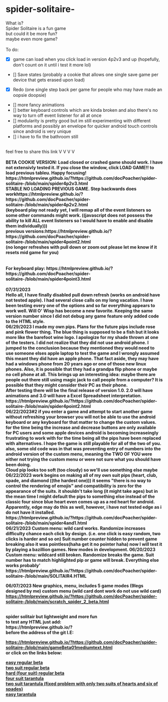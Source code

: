 # spider-solitaire-
What is?<br>
Spider Solitaire is a fun game<br>
but could it be more fun?<br>
maybe even more game?<br>
<br>
To do:  <br>
- [X] game can load when you click load in version 4p2v3 and up (hopefully, don't count on it until i test it more lol)<br>
- [] Save states (probably a cookie that allows one single save game per device that gets erased upon load)<br>
- [X] Redo (one single step back per game for people who may have made an oopsie doopsie)<br>
- [] more fancy animations<br>
- [] better keyboard controls which are kinda broken and also there's no way to turn off event listener for all at once<br>
- [] modularity is pretty good but im still experimenting with different platforms and possibly an envelope for quicker android touch controls since android is very unique<br>
- [] i have to fix the bathroom still<br>
<br>
feel free to share this link V V V V<br>
<br>
<STRONG>BETA COOKIE VERSION: Load closed or crashed game should work.  I have not extensivly tested it.  If you close the window, click LOAD GAME!! to load previous tableu.  Happy focusing!<br>
https://htmlpreview.github.io/?https://github.com/docPoacher/spider-solitaire-/blob/main/spider4p2v3.html  
<br>
<strong>STABLE NO LOADING PREVIOUS GAME.  Step backwards does work</strong>https://htmlpreview.github.io/?https://github.com/docPoacher/spider-solitaire-/blob/main/spider4p2v2.html
<br>
(keyboard play not ready yet, I will remap all of the event listeners so some other commands might work. ((javascript does not possess the ability to kill ALL event listeners so I would have to enable and disable them individually)))
<br>
<strong>previous versions:</strong>https://htmlpreview.github.io/?https://github.com/docPoacher/spider-solitaire-/blob/main/spider4point2.html
<br>
(no longer refreshes with pull down or zoom out please let me know if it resets mid game for you)<br>
<br>
<br>
For keyboard play: https://htmlpreview.github.io/?https://github.com/docPoacher/spider-solitaire-/blob/main/spider4point3.html
<br>
<br>
07/31/2023
<br>
Hello all, I have finally disabled pull down refresh (works on android have not tested apple).  I had several close calls on my long vacation.  I have been testing every one of the options and so far everything appears to work well.  Will O' Wisp has become a new favorite.  Keeping the same version number since I did not debug any game feature only added code to the HTML style.
<br>
06/29/2023
I made my own pips.  Plans for the future pips include rose and pink flower thing.  The blue thing is supposed to be a fish but it looks more like the barefoot wine logo.  I apologize for my shade thrown at one of the testers.  I did not realize that they did not use android phone.  I jumped to the conclusion because they mentioned they would need to use someone elses apple laptop to test the game and I wrongly assumed this meant they did have an apple phone.  That fact aside, they may have had a windows phone from 20 years ago or one of those new linux phones.  Also, it is possible that they had a grandpa flip phone or maybe no cell phone at all.  This brings up an interesting idea: maybe there are people out there still using magic jack to call people from a computer?  It is possible that they might consider their PC as their phone.
<br>
After testing there will be the final release of version 1.0.  2.0 will have animations and 3.0 will have a Excel Spreadsheet interpretation.
<br>
https://htmlpreview.github.io/?https://github.com/docPoacher/spider-solitaire-/blob/main/spider4point2.html
<br>
06/22/2023#2
if you enter a game and attempt to start another game without refreshing your browser you will not be able to use the android keyboard or any keyboard for that matter to change the custom values.  for the time being the increase and decrease buttons are only available for PC users and some apple devices
android is becoming increaseingly frustrating to work with
for the time being all the pips have been replaced with alternatives.  I hope the game is still playable for all of the two of you.  also, some old code was in that was preventing entry of numbers into the android version of the custom menu, meaning the TWO OF YOU were either not trying the custom menu or were not sure what you should have been doing.<br>
Cloud pip looks too soft (too cloudy) so we'll use something else maybe<br>
06/22/2023
work begins on making all of my own suit pips (heart, club, spade, and diamond ((the hardest one))) it seems "there is no way to control the rendering of emojis" and compatibility is zero for the appearance of the suits.  it shouldn't take long (it might take ages) but in the mean time I might default the pips to something else instead of the classic four since blue heart even comes up as a red heart for android.   Apparently, edge may do this as well, however, i have not tested edge as i do not have it installed.<br>
https://htmlpreview.github.io/?https://github.com/docPoacher/spider-solitaire-/blob/main/spider4and1.html

<br>
06/21/2023
Custom menu: wild card works. Randomize increases difficulty chance each click by design. (i.e. one click is easy random, two clicks is harder and so on) Suit number counter hidden to prevent game breaking also it was pointless(haha get it no pointer haha) now I will test it by playing a bazillion games.  New modes in development.
06/20/2023 Custom menu: wildcard still broken.  Randomize breaks the game.  Suit number has to match highlighted pip or game will break.  Everything else works probably'
<BR>
https://htmlpreview.github.io/?https://github.com/docPoacher/spider-solitaire-/blob/main/SOLITAIR4.HTML
<BR>

06/07/2023
New graphics, menu, includes 5 game modes (9legs designed by me) custom menu (wild card dont work do not use wild card)
https://htmlpreview.github.io/?https://github.com/docPoacher/spider-solitaire-/blob/main/scratch_spider_2_beta.html

<BR>
spider solitair but lightweight and more fun
<BR>
to test any HTML just add:<BR>
https://htmlpreview.github.io/?
<BR>
before the address of the git I.E: <BR>

https://htmlpreview.github.io/?https://github.com/docPoacher/spider-solitaire-/blob/main/gameBeta01mediumtext.html
<br>
or click on the links below:<Br>

<a href="https://htmlpreview.github.io/?https://github.com/docPoacher/spider-solitaire-/blob/main/gameBeta01.html">
easy regular beta
</a><br>

<a href="https://htmlpreview.github.io/?https://github.com/docPoacher/spider-solitaire-/blob/main/gameBeta01mediumtext.html">
two suit regular beta
</a>
<br>

<a href="https://htmlpreview.github.io/?https://github.com/docPoacher/spider-solitaire-/blob/main/gameBeta01hardtext.html">
hard (four suit) regular beta
</a>
<br>

<a href="https://htmlpreview.github.io/?https://github.com/docPoacher/spider-solitaire-/blob/main/gameBeta03-tarantula.html">
four suit tarantula
</a>
<br>

<a href="https://htmlpreview.github.io/?https://github.com/docPoacher/spider-solitaire-/blob/main/tarantula medium beta.html">
two suit tarantula (fixed problem with only two suits of hearts and six of spades)
</a>
<br>

<a href="https://htmlpreview.github.io/?https://github.com/docPoacher/spider-solitaire-/blob/main/gameBeta03-tarantulaeasy.html">
easy tarantula
</a>
<br>
